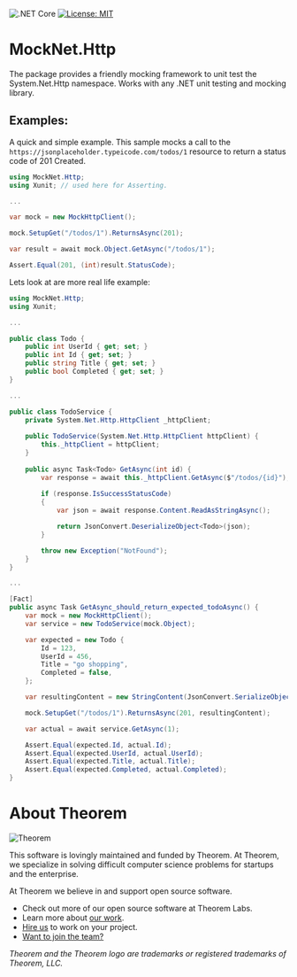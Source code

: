 ![.NET Core](https://github.com/citrusbyte/MockNet/workflows/.NET%20Core/badge.svg?branch=master) 
[![License: MIT](https://img.shields.io/badge/License-MIT-yellow.svg)](https://opensource.org/licenses/MIT)

# MockNet.Http

The package provides a friendly mocking framework to unit test the
System.Net.Http namespace. Works with any .NET unit testing and mocking library.

## Examples:

A quick and simple example. This sample mocks a call to the
`https://jsonplaceholder.typeicode.com/todos/1` resource to return a status code
of 201 Created.

``` csharp
using MockNet.Http;
using Xunit; // used here for Asserting.

...

var mock = new MockHttpClient();

mock.SetupGet("/todos/1").ReturnsAsync(201);

var result = await mock.Object.GetAsync("/todos/1");

Assert.Equal(201, (int)result.StatusCode);
```

Lets look at are more real life example:

``` csharp
using MockNet.Http;
using Xunit;

...

public class Todo {
    public int UserId { get; set; }
    public int Id { get; set; }
    public string Title { get; set; }
    public bool Completed { get; set; }
}

...

public class TodoService {
    private System.Net.Http.HttpClient _httpClient;
    
    public TodoService(System.Net.Http.HttpClient httpClient) {
        this._httpClient = httpClient;
    }
    
    public async Task<Todo> GetAsync(int id) {
        var response = await this._httpClient.GetAsync($"/todos/{id}");
        
        if (response.IsSuccessStatusCode)
        {
            var json = await response.Content.ReadAsStringAsync();

            return JsonConvert.DeserializeObject<Todo>(json);
        }

        throw new Exception("NotFound");
    }
}

...

[Fact]
public async Task GetAsync_should_return_expected_todoAsync() {
    var mock = new MockHttpClient();
    var service = new TodoService(mock.Object);

    var expected = new Todo {
        Id = 123,
        UserId = 456,
        Title = "go shopping",
        Completed = false,
    };

    var resultingContent = new StringContent(JsonConvert.SerializeObject(expected));

    mock.SetupGet("/todos/1").ReturnsAsync(201, resultingContent);

    var actual = await service.GetAsync(1);

    Assert.Equal(expected.Id, actual.Id);
    Assert.Equal(expected.UserId, actual.UserId);
    Assert.Equal(expected.Title, actual.Title);
    Assert.Equal(expected.Completed, actual.Completed);
}
```

# About Theorem

![Theorem](https://cl.ly/8b0a99ca064a/logo.png)

This software is lovingly maintained and funded by Theorem.
At Theorem, we specialize in solving difficult computer science problems for startups and the enterprise.

At Theorem we believe in and support open source software.
* Check out more of our open source software at Theorem Labs.
* Learn more about [our work](https://theorem.co/portfolio).
* [Hire us](https://theorem.co/contact-us) to work on your project.
* [Want to join the team?](http://theorem.co/careers)

*Theorem and the Theorem logo are trademarks or registered trademarks of Theorem, LLC.*
